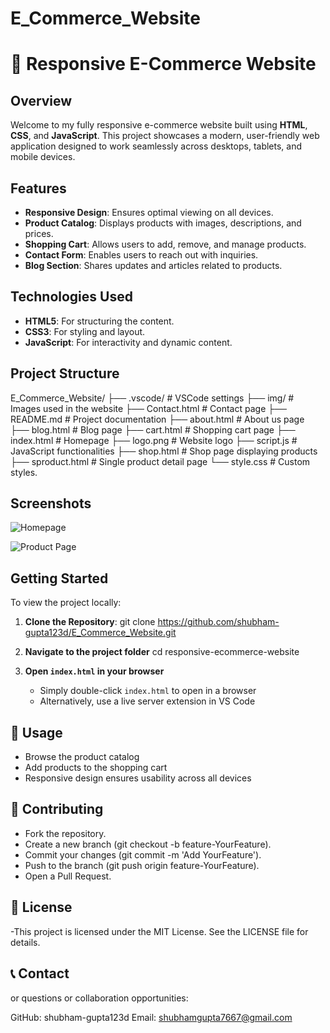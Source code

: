 ﻿# E_Commerce_Website
# 🛒 Responsive E-Commerce Website

## Overview
Welcome to my fully responsive e-commerce website built using **HTML**, **CSS**, and **JavaScript**. This project showcases a modern, user-friendly web application designed to work seamlessly across desktops, tablets, and mobile devices.

## Features
- **Responsive Design**: Ensures optimal viewing on all devices.
- **Product Catalog**: Displays products with images, descriptions, and prices.
- **Shopping Cart**: Allows users to add, remove, and manage products.
- **Contact Form**: Enables users to reach out with inquiries.
- **Blog Section**: Shares updates and articles related to products.

## Technologies Used
- **HTML5**: For structuring the content.
- **CSS3**: For styling and layout.
- **JavaScript**: For interactivity and dynamic content.

## Project Structure
E_Commerce_Website/ ├── .vscode/ # VSCode settings ├── img/ # Images used in the website ├── Contact.html # Contact page ├── README.md # Project documentation ├── about.html # About us page ├── blog.html # Blog page ├── cart.html # Shopping cart page ├── index.html # Homepage ├── logo.png # Website logo ├── script.js # JavaScript functionalities ├── shop.html # Shop page displaying products ├── sproduct.html # Single product detail page └── style.css # Custom styles.


## Screenshots
![Homepage](img/homepage.png)

![Product Page](img/product_page.png)

## Getting Started
To view the project locally:

1. **Clone the Repository**:
   git clone https://github.com/shubham-gupta123d/E_Commerce_Website.git

2. **Navigate to the project folder**
   cd responsive-ecommerce-website
  
3. **Open `index.html` in your browser**
   - Simply double-click `index.html` to open in a browser
   - Alternatively, use a live server extension in VS Code
  
   
## 🎯 Usage
- Browse the product catalog
- Add products to the shopping cart
- Responsive design ensures usability across all devices

 ## 📌 Contributing
- Fork the repository.
- Create a new branch (git checkout -b feature-YourFeature).
- Commit your changes (git commit -m 'Add YourFeature').
- Push to the branch (git push origin feature-YourFeature).
- Open a Pull Request.

## 📜 License
-This project is licensed under the MIT License. See the LICENSE file for details.

## 📞 Contact
or questions or collaboration opportunities:

GitHub: shubham-gupta123d
Email: shubhamgupta7667@gmail.com

